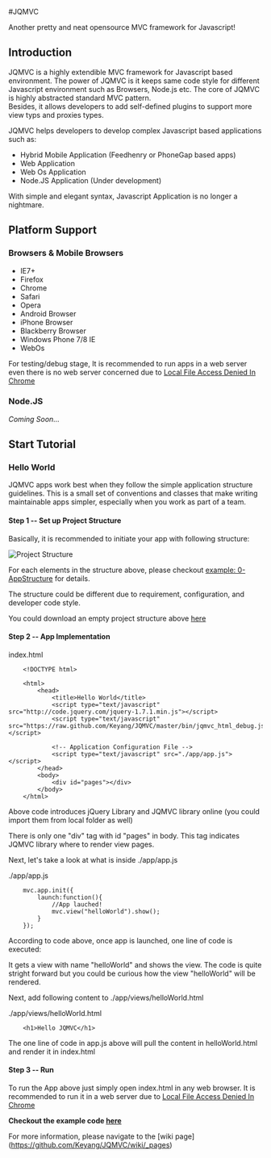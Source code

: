 #JQMVC

Another pretty and neat opensource MVC framework for Javascript!

## Introduction

JQMVC is a highly extendible MVC framework for Javascript based environment. 
The power of JQMVC is it keeps same code style for different Javascript environment such as Browsers, Node.js etc. 
The core of JQMVC is highly abstracted standard MVC pattern.  
Besides, it allows developers to add self-defined plugins to support more view typs and proxies types.

JQMVC helps developers to develop complex Javascript based applications such as:

* Hybrid Mobile Application (Feedhenry or PhoneGap based apps)
* Web Application
* Web Os Application
* Node.JS Application (Under development)

With simple and elegant syntax, Javascript Application is no longer a nightmare. 

## Platform Support

### Browsers & Mobile Browsers

* IE7+
* Firefox
* Chrome
* Safari
* Opera
* Android Browser
* iPhone Browser
* Blackberry Browser
* Windows Phone 7/8 IE
* WebOs

For testing/debug stage, It is recommended to run apps 
in a web server even there is no web server concerned due to [Local File Access Denied In Chrome](http://groups.google.com/a/googleproductforums.com/forum/#!category-topic/chrome/give-feature-feedback-and-suggestions/v177zA6LCKU)

### Node.JS

*Coming Soon...*

## Start Tutorial

### Hello World 

JQMVC apps work best when they follow the simple application structure guidelines.
This is a small set of conventions and classes that make writing maintainable apps simpler, especially when you work as part of a team.

#### Step 1 -- Set up Project Structure

Basically, it is recommended to initiate your app with following structure:

![Project Structure](https://github.com/Keyang/JQMVC/wiki/images/projectstructure.png)


For each elements in the structure above, please checkout [example: 0-AppStructure](https://github.com/Keyang/JQMVC/tree/master/example/0-AppStructure) for details.

The structure could be different due to requirement, configuration, and developer code style.

You could download an empty project structure above [here](https://github.com/Keyang/JQMVC/wiki/resources/0-AppStructure.zip)

#### Step 2 -- App Implementation

index.html

		<!DOCTYPE html>
		
		<html>
			<head>
				<title>Hello World</title>
				<script type="text/javascript" src="http://code.jquery.com/jquery-1.7.1.min.js"></script>
				<script type="text/javascript" src="https://raw.github.com/Keyang/JQMVC/master/bin/jqmvc_html_debug.js"></script>
				
				<!-- Application Configuration File -->
				<script type="text/javascript" src="./app/app.js"></script>
			</head>
			<body>
				<div id="pages"></div>
			</body>
		</html>


Above code introduces jQuery Library and JQMVC library online (you could import them from local folder as well)

There is only one "div" tag with id "pages" in body. This tag indicates JQMVC library where to render view pages.

Next, let's take a look at what is inside ./app/app.js

./app/app.js

		mvc.app.init({
			launch:function(){
				//App lauched!
				mvc.view("helloWorld").show();
			}
		});

According to code above, once app is launched, one line of code is executed:

It gets a view with name "helloWorld" and shows the view. The code is quite stright forward but
you could be curious how the view "helloWorld" will be rendered. 

Next, add following content to ./app/views/helloWorld.html

./app/views/helloWorld.html

		<h1>Hello JQMVC</h1>

The one line of code in app.js above will pull the content in helloWorld.html and render it in index.html

#### Step 3 -- Run

To run the App above just simply open index.html in any web browser. It is recommended to run it 
in a web server due to [Local File Access Denied In Chrome](http://groups.google.com/a/googleproductforums.com/forum/#!category-topic/chrome/give-feature-feedback-and-suggestions/v177zA6LCKU)


**Checkout the example code [here](JQMVC/tree/master/example/1-helloworld)**


For more information, please navigate to the [wiki page] (https://github.com/Keyang/JQMVC/wiki/_pages)
